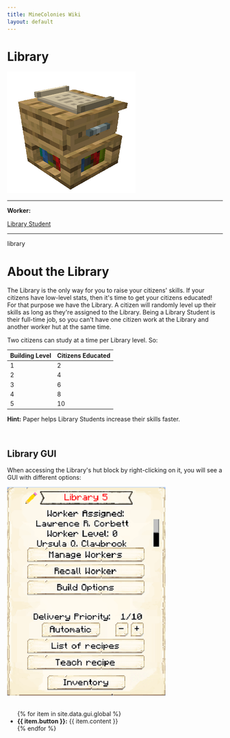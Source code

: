 ```yaml
---
title: MineColonies Wiki
layout: default
---
```

# Library

<div class="infobox box text-center">
    <img src="../../assets/images/buildings/library.png" alt="Library" />
    <hr />
    <div class="row section-text text-left">
        <div class="col">
        <p><strong>Worker:</strong></p>
        </div>
        <div class="col">
        <p><a href="../workers/librarystudent">Library Student</a></p>
        </div>
    </div>
    <hr />
    <recipe>library</recipe>
</div>

# About the Library

The Library is the only way for you to raise your citizens' skills. If your citizens have low-level stats, then it's time to get your citizens educated! For that purpose we have the Library. A citizen will randomly level up their skills as long as they're assigned to the Library. Being a Library Student is their full-time job, so you can't have one citizen work at the Library and another worker hut at the same time.

Two citizens can study at a time per Library level. So: 

| Building Level | Citizens Educated   |
| -------------- | ------------------- |
| 1              | 2                   |
| 2              | 4                   |
| 3              | 6                   |
| 4              | 8                   |
| 5              | 10                  |

**Hint:** Paper helps Library Students increase their skills faster.

<br>

## Library GUI

When accessing the Library's hut block by right-clicking on it, you will see a GUI with different options:

<div class="row">
  <div class="col-sm-12 col-md">
    <img src="../../assets/images/gui/librarygui.png" class="img-fluid mx-auto" alt="Library GUI">
  </div>
  <div class="col-sm-12 col-md">
    <br>
    <ul>
      {% for item in site.data.gui.global %}
        <li><strong>{{ item.button }}:</strong> {{ item.content }}</li>
      {% endfor %}
    </ul>
  </div>
</div>  
